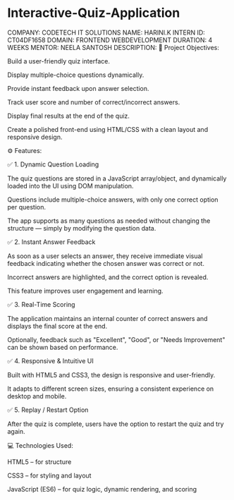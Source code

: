 # Interactive-Quiz-Application
COMPANY: CODETECH IT SOLUTIONS
NAME: HARINI.K
INTERN ID: CT04DF1658
DOMAIN: FRONTEND WEBDEVELOPMENT
DURATION: 4 WEEKS
MENTOR: NEELA SANTOSH
DESCRIPTION: 🎯 Project Objectives:

Build a user-friendly quiz interface.

Display multiple-choice questions dynamically.

Provide instant feedback upon answer selection.

Track user score and number of correct/incorrect answers.

Display final results at the end of the quiz.

Create a polished front-end using HTML/CSS with a clean layout and responsive design.

⚙️ Features:

✅ 1. Dynamic Question Loading

The quiz questions are stored in a JavaScript array/object, and dynamically loaded into the UI using DOM manipulation.

Questions include multiple-choice answers, with only one correct option per question.

The app supports as many questions as needed without changing the structure — simply by modifying the question data.

✅ 2. Instant Answer Feedback

As soon as a user selects an answer, they receive immediate visual feedback indicating whether the chosen answer was correct or not.

Incorrect answers are highlighted, and the correct option is revealed.

This feature improves user engagement and learning.

✅ 3. Real-Time Scoring

The application maintains an internal counter of correct answers and displays the final score at the end.

Optionally, feedback such as "Excellent", "Good", or "Needs Improvement" can be shown based on performance.

✅ 4. Responsive & Intuitive UI

Built with HTML5 and CSS3, the design is responsive and user-friendly.

It adapts to different screen sizes, ensuring a consistent experience on desktop and mobile.

✅ 5. Replay / Restart Option

After the quiz is complete, users have the option to restart the quiz and try again.

💻 Technologies Used:

HTML5 – for structure

CSS3 – for styling and layout

JavaScript (ES6) – for quiz logic, dynamic rendering, and scoring

